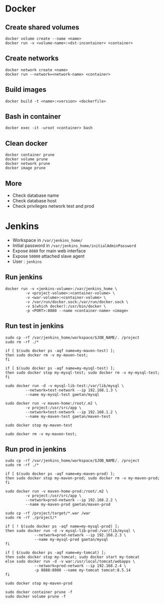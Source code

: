 # Docker

## Create shared volumes
```
docker volume create --name <name> 
docker run -v <volume-name>:<dst-incontainer> <container>
```

## Create networks
```
docker network create <name>
docker run --network=<network-name> <container>
```
## Build images
```
docker build -t <name>:<version> <dockerfile>
```

## Bash in container
```
docker exec -it -uroot <container> bash
```

## Clean docker
```
docker container prune
docker volume prune
docker network prune
docker image prune
```
## More
* Check database name
* Check database host
* Check privileges network test and prod

# Jenkins
* Workspace in `/var/jenkins_home/`
* Initial password in `/var/jenkins_home/initialAdminPassword`
* Expose `8080` for main web interface
* Expose `50000` attached slave agent
* User : `jenkins`

## Run jenkins
```
docker run -v <jenkins-volume>:/var/jenkins_home \
		 -v <project-volume>:<container-volume> \
		 -v <war-volume>:<container-volume> \
		 -v /var/run/docker.sock:/var/run/docker.sock \	
		 -v $(which docker):/usr/bin/docker \
		 -p <PORT>:8080 --name <container-name> <image>
```

## Run test in jenkins
```
sudo cp -rf /var/jenkins_home/workspace/$JOB_NAME/. /project
sudo rm -rf ./*

if [ $(sudo docker ps -aqf name=my-maven-test) ];
then sudo docker rm -v my-maven-test;
fi

if [ $(sudo docker ps -aqf name=my-mysql-test) ];
then sudo docker stop my-mysql-test; sudo docker rm -v my-mysql-test;
fi

sudo docker run -d -v mysql-lib-test:/var/lib/mysql \
		 --network=test-network --ip 192.168.1.3 \
		 --name my-mysql-test gaetan/mysql

sudo docker run -v maven-home:/root/.m2 \
		 -v project:/usr/src/app \
		 --network=test-network --ip 192.168.1.2 \
		 --name my-maven-test gaetan/maven-test

sudo docker stop my-maven-test

sudo docker rm -v my-maven-test;
```

## Run prod in jenkins
```
sudo cp -rf /var/jenkins_home/workspace/$JOB_NAME/. /project
sudo rm -rf ./*

if [ $(sudo docker ps -aqf name=my-maven-prod) ];
then sudo docker stop my-maven-prod; sudo docker rm -v my-maven-prod;
fi

sudo docker run -v maven-home-prod:/root/.m2 \
		 -v project:/usr/src/app \
		 --network=prod-network --ip 192.168.2.2 \
		 --name my-maven-prod gaetan/maven-prod

sudo cp -rf /project/target/*.war /war
sudo rm -rf ./project/*

if [ ! $(sudo docker ps -aqf name=my-mysql-prod) ];
then sudo docker run -d -v mysql-lib-prod:/var/lib/mysql \
			 --network=prod-network --ip 192.168.2.3 \
			 --name my-mysql-prod gaetan/mysql
fi

if [ $(sudo docker ps -aqf name=my-tomcat) ];
then sudo docker stop my-tomcat; sudo docker start my-tomcat
else sudo docker run -d -v war:/usr/local/tomcat/webapps \
			 --network=prod-network --ip 192.168.2.4 \
			 -p 8888:8080 --name my-tomcat tomcat:8.5.14
fi

sudo docker stop my-maven-prod

sudo docker container prune -f
sudo docker volume prune -f
```
